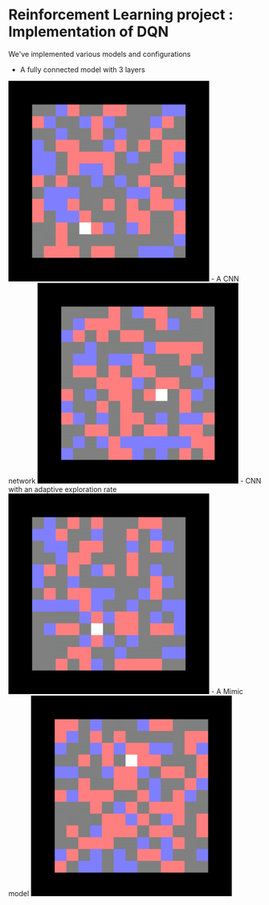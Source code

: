 # Reinforcement Learning project : Implementation of DQN 
We've implemented various models and configurations
 - A fully connected model with 3 layers

 <img src="https://github.com/Ryosaeba8/DeepLearningMVA/blob/master/rl_project/videos/fc.gif" width="400"/>  
 - A CNN network
 <img src="https://github.com/Ryosaeba8/DeepLearningMVA/blob/master/rl_project/videos/cnn.gif" width="400"/>  
 - CNN with an adaptive exploration rate
 <img src="https://github.com/Ryosaeba8/DeepLearningMVA/blob/master/rl_project/videos/explore.gif" width="400"/>  
 - A Mimic model
 <img src="https://github.com/Ryosaeba8/DeepLearningMVA/blob/master/rl_project/videos/mimic.gif" width="400"/>  
